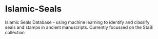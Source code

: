 # Islamic-Seals
Islamic Seals Database - using machine learning to identify and classify seals and stamps in ancient manuscripts. Currently focussed on the StaBi collection
